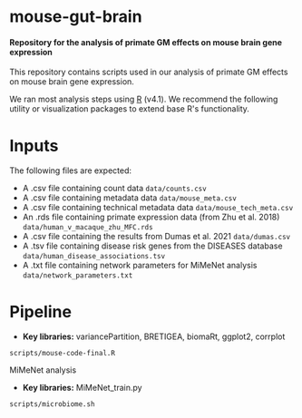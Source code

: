 # mouse-gut-brain

#### Repository for the analysis of primate GM effects on mouse brain gene expression

This repository contains scripts used in our analysis of primate GM effects on mouse brain gene expression.

We ran most analysis steps using [R](https://cran.r-project.org/) (v4.1). We recommend the following utility or visualization packages to extend base R's functionality.

# Inputs

The following files are expected:

* A .csv file containing count data ```data/counts.csv```
* A .csv file containing metadata data ```data/mouse_meta.csv```
* A .csv file containing technical metadata data ```data/mouse_tech_meta.csv```
* An .rds file containing primate expression data (from Zhu et al. 2018) ```data/human_v_macaque_zhu_MFC.rds```
* A .csv file containing the results from Dumas et al. 2021 ```data/dumas.csv```
* A .tsv file containing disease risk genes from the DISEASES database ```data/human_disease_associations.tsv```
* A .txt file containing network parameters for MiMeNet analysis ```data/network_parameters.txt```
  
# Pipeline

* **Key libraries:** variancePartition, BRETIGEA, biomaRt, ggplot2, corrplot

```
scripts/mouse-code-final.R
```

MiMeNet analysis

* **Key libraries:** MiMeNet_train.py

```
scripts/microbiome.sh
```
